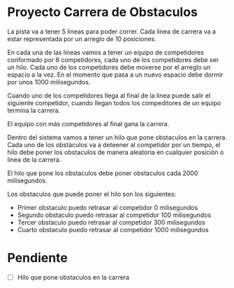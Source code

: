 # Proyecto Carrera de Obstaculos
La pista va a tener 5 lineas para poder correr. Cada linea de carrera va a estar representada por un arreglo de 10 posiciones.

En cada una de las lineas vamos a tener un equipo  de competidores conformado por 6 competidores, cada uno de los competidores debe ser un hilo.
Cada uno de los competidores debe moverse por el arreglo un espacio a la vez. En el momento que pasa a un nuevo espacio debe dormir por unos 1000 milisegundos.

Cuando uno de los competidores llega al final de la linea puede salir el siguiente competidor, cuando llegan todos los compeditores de un equipo termina la carrera.

El equipo con más competidores al final gana la carrera.

Dentro del sistema vamos a tener un hilo que pone obstaculos en la carrera. Cada uno de los obstáculos va a deteener al competidor por un tiempo, el hilo debe poner los obstaculos de manera aleatoria en cualquier posición o linea de la carrera. 

El hilo que pone los obstaculos debe poner obstaculos cada 2000 milisegundos.

Los obstaculos que puede poner el hilo son los siguientes:

- Primer obstaculo puedo retrasar al competidor 0 milisegundos
- Segundo obstaculo puedo retrasar al competidor 100 milisegundos
- Tercer obstaculo puedo retrasar al competidor 300 milisegundos
- Cuarto obstaculo puedo retrasar al competidor 1000 milisegundos

# Pendiente
- [ ] Hilo que pone obstaculos en la carrera
